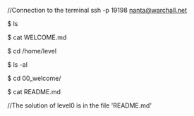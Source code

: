 //Connection to the terminal 
 ssh -p 19198 nanta@warchall.net

$ ls

$ cat WELCOME.md

$ cd /home/level

$ ls -al

$ cd 00_welcome/

$ cat README.md

//The solution of level0 is in the file 'README.md'